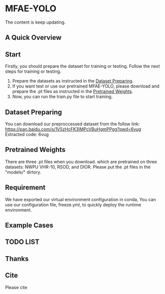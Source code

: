 # MFAE-YOLO
The content is keep updating.
## A Quick Overview 

## Start
Firstly, you should prepare the dataset for training or testing. 
Follow the next steps for training or testing.
1. Prepare the datasets as instructed in the [Dataset Preparing](#dataset_section).
2. If you want test or use our pretrained MFAE-YOLO, please download and prepare the .pt files as instructed in the [Pretrained Weights](#weights_section).
3. Now, you can run the train.py file to start training.

## Dataset Preparing <a id="dataset_section"></a>
You can download our preproccessed dataset from the follow link:
https://pan.baidu.com/s/1V5zHcFK3lMPcVBuHgmPPgg?pwd=6vug Extracted code: 6vug

## Pretrained Weights <a id="weights_section"></a>
There are three .pt files when you download. which are pretrained on  three datasets: NWPU VHR-10, RSOD, and DIOR. Please put the .pt files in the "models/" dirtory.

## Requirement
We have exported our virtual environment configuration in conda, You can use our configuration file, freeze.yml, to quickly deploy the runtime environment.



## Example Cases

## TODO LIST


## Thanks


## Cite
Please cite
